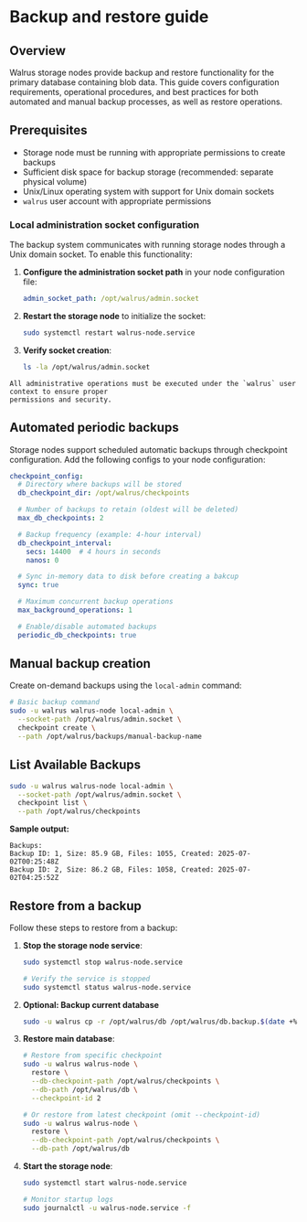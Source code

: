 # Backup and restore guide

## Overview

Walrus storage nodes provide backup and restore functionality for the primary database containing
blob data. This guide covers configuration requirements, operational procedures, and best practices
for both automated and manual backup processes, as well as restore operations.

## Prerequisites

- Storage node must be running with appropriate permissions to create backups
- Sufficient disk space for backup storage (recommended: separate physical volume)
- Unix/Linux operating system with support for Unix domain sockets
- `walrus` user account with appropriate permissions

### Local administration socket configuration

The backup system communicates with running storage nodes through a Unix domain socket. To enable
this functionality:

1. **Configure the administration socket path** in your node configuration file:

   ```yaml
   admin_socket_path: /opt/walrus/admin.socket
   ```

1. **Restart the storage node** to initialize the socket:

   ```bash
   sudo systemctl restart walrus-node.service
   ```

1. **Verify socket creation**:

   ```bash
   ls -la /opt/walrus/admin.socket
   ```

```admonish warning
All administrative operations must be executed under the `walrus` user context to ensure proper
permissions and security.
```

## Automated periodic backups

Storage nodes support scheduled automatic backups through checkpoint configuration. Add the
following configs to your node configuration:

```yaml
checkpoint_config:
  # Directory where backups will be stored
  db_checkpoint_dir: /opt/walrus/checkpoints

  # Number of backups to retain (oldest will be deleted)
  max_db_checkpoints: 2

  # Backup frequency (example: 4-hour interval)
  db_checkpoint_interval:
    secs: 14400  # 4 hours in seconds
    nanos: 0

  # Sync in-memory data to disk before creating a bakcup
  sync: true

  # Maximum concurrent backup operations
  max_background_operations: 1

  # Enable/disable automated backups
  periodic_db_checkpoints: true
```

## Manual backup creation

Create on-demand backups using the `local-admin` command:

```bash
# Basic backup command
sudo -u walrus walrus-node local-admin \
  --socket-path /opt/walrus/admin.socket \
  checkpoint create \
  --path /opt/walrus/backups/manual-backup-name
```

## List Available Backups

```bash
sudo -u walrus walrus-node local-admin \
  --socket-path /opt/walrus/admin.socket \
  checkpoint list \
  --path /opt/walrus/checkpoints
```

**Sample output:**

``` console
Backups:
Backup ID: 1, Size: 85.9 GB, Files: 1055, Created: 2025-07-02T00:25:48Z
Backup ID: 2, Size: 86.2 GB, Files: 1058, Created: 2025-07-02T04:25:52Z
```

## Restore from a backup

Follow these steps to restore from a backup:

1. **Stop the storage node service**:

   ```bash
   sudo systemctl stop walrus-node.service

   # Verify the service is stopped
   sudo systemctl status walrus-node.service
   ```

1. **Optional: Backup current database**

   ```bash
   sudo -u walrus cp -r /opt/walrus/db /opt/walrus/db.backup.$(date +%Y%m%d-%H%M%S)
   ```

1. **Restore main database**:

   ```bash
   # Restore from specific checkpoint
   sudo -u walrus walrus-node \
     restore \
     --db-checkpoint-path /opt/walrus/checkpoints \
     --db-path /opt/walrus/db \
     --checkpoint-id 2

   # Or restore from latest checkpoint (omit --checkpoint-id)
   sudo -u walrus walrus-node \
     restore \
     --db-checkpoint-path /opt/walrus/checkpoints \
     --db-path /opt/walrus/db
   ```

1. **Start the storage node**:

   ```bash
   sudo systemctl start walrus-node.service

   # Monitor startup logs
   sudo journalctl -u walrus-node.service -f
   ```

